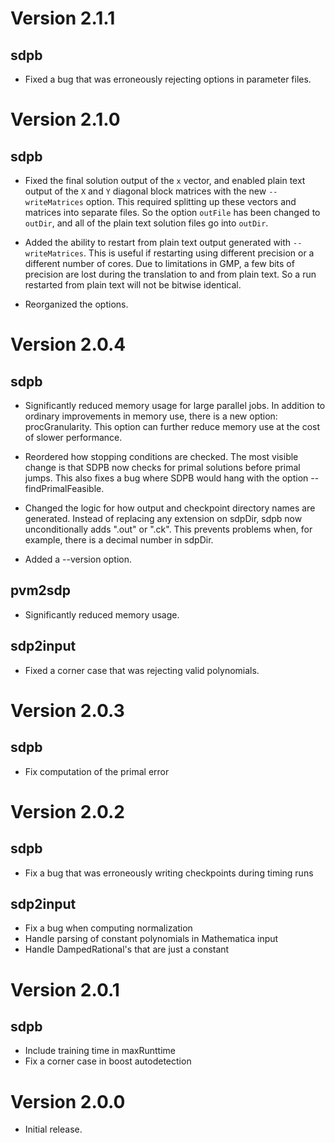 # Version 2.1.1

## sdpb

- Fixed a bug that was erroneously rejecting options in parameter
  files.

# Version 2.1.0

## sdpb

- Fixed the final solution output of the `x` vector, and enabled plain
  text output of the `X` and `Y` diagonal block matrices with the new
  `--writeMatrices` option.  This required splitting up these vectors
  and matrices into separate files.  So the option `outFile` has been
  changed to `outDir`, and all of the plain text solution files go
  into `outDir`.
  
- Added the ability to restart from plain text output generated with
  `--writeMatrices`.  This is useful if restarting using different
  precision or a different number of cores.  Due to limitations in
  GMP, a few bits of precision are lost during the translation to and
  from plain text.  So a run restarted from plain text will not be
  bitwise identical.

- Reorganized the options.

# Version 2.0.4

## sdpb

- Significantly reduced memory usage for large parallel jobs.  In
  addition to ordinary improvements in memory use, there is a new
  option: procGranularity.  This option can further reduce memory use at
  the cost of slower performance.

- Reordered how stopping conditions are checked.  The most visible
  change is that SDPB now checks for primal solutions before primal
  jumps.  This also fixes a bug where SDPB would hang with the option
  --findPrimalFeasible.

- Changed the logic for how output and checkpoint directory names are
  generated.  Instead of replacing any extension on sdpDir, sdpb now
  unconditionally adds ".out" or ".ck".  This prevents problems when,
  for example, there is a decimal number in sdpDir.

- Added a --version option.

## pvm2sdp

- Significantly reduced memory usage.

## sdp2input

- Fixed a corner case that was rejecting valid polynomials.

# Version 2.0.3

## sdpb

- Fix computation of the primal error

# Version 2.0.2

## sdpb

- Fix a bug that was erroneously writing checkpoints during timing
  runs

## sdp2input

- Fix a bug when computing normalization
- Handle parsing of constant polynomials in Mathematica input
- Handle DampedRational's that are just a constant

# Version 2.0.1

## sdpb

- Include training time in maxRunttime
- Fix a corner case in boost autodetection

# Version 2.0.0

- Initial release.
